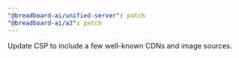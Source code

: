 ```yaml
---
"@breadboard-ai/unified-server": patch
"@breadboard-ai/a2": patch
---
```


Update CSP to include a few well-known CDNs and image sources.
